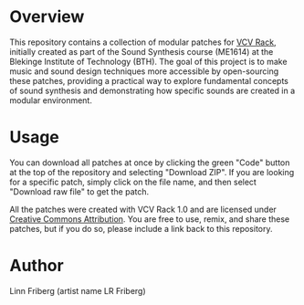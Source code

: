 # Overview

This repository contains a collection of modular patches for [VCV Rack](https://vcvrack.com), initially created as part of the Sound Synthesis course (ME1614) at the Blekinge Institute of Technology (BTH). The goal of this project is to make music and sound design techniques more accessible by open-sourcing these patches, providing a practical way to explore fundamental concepts of sound synthesis and demonstrating how specific sounds are created in a modular environment.

# Usage

You can download all patches at once by clicking the green "Code" button at the top of the repository and selecting "Download ZIP". If you are looking for a specific patch, simply click on the file name, and then select "Download raw file" to get the patch.

All the patches were created with VCV Rack 1.0 and are licensed under [Creative Commons Attribution](https://creativecommons.org/licenses/by/4.0). You are free to use, remix, and share these patches, but if you do so, please include a link back to this repository.

# Author

Linn Friberg (artist name LR Friberg)

